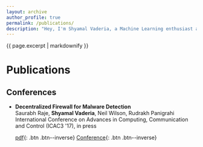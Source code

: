 ```yaml
---
layout: archive
author_profile: true
permalink: /publications/
description: "Hey, I'm Shyamal Vaderia, a Machine Learning enthusiast and Python lover, pursuing B.E.(Hons) in Computer Science from BITS Pilani, Pilani Campus, India."
---
```

{{ page.excerpt | markdownify }}
# Publications

## Conferences

* **Decentralized Firewall for Malware Detection**  
    Saurabh Raje, **Shyamal Vaderia**, Neil Wilson, Rudrakh Panigrahi  
    International Conference on Advances in Computing, Communication and Control (ICAC3 '17), in press
    
    [pdf](/Decentralised_firewall_for_malware_detection.pdf){: .btn .btn--inverse} [Conference](http://icac3.frcrce.ac.in:2222/nSite/index.php/icac3){: .btn .btn--inverse}